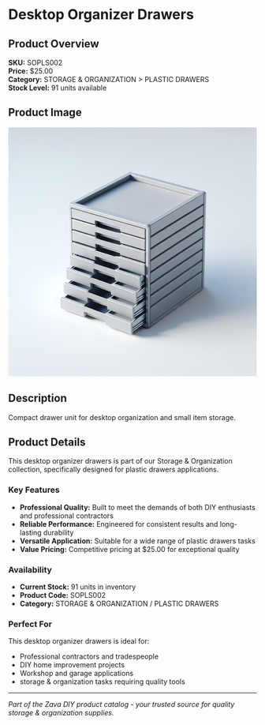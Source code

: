 # Desktop Organizer Drawers

## Product Overview

**SKU:** SOPLS002  
**Price:** $25.00  
**Category:** STORAGE & ORGANIZATION > PLASTIC DRAWERS  
**Stock Level:** 91 units available  

## Product Image

![Desktop Organizer Drawers](https://raw.githubusercontent.com/microsoft/ai-tour-26-zava-diy-dataset-plus-mcp/refs/heads/main/images/storage_%26_organization_plastic_drawers_desktop_organizer_drawers_20250620_222531.png)

## Description

Compact drawer unit for desktop organization and small item storage.

## Product Details

This desktop organizer drawers is part of our Storage & Organization collection, specifically designed for plastic drawers applications. 

### Key Features

- **Professional Quality:** Built to meet the demands of both DIY enthusiasts and professional contractors
- **Reliable Performance:** Engineered for consistent results and long-lasting durability
- **Versatile Application:** Suitable for a wide range of plastic drawers tasks
- **Value Pricing:** Competitive pricing at $25.00 for exceptional quality

### Availability

- **Current Stock:** 91 units in inventory
- **Product Code:** SOPLS002
- **Category:** STORAGE & ORGANIZATION / PLASTIC DRAWERS

### Perfect For

This desktop organizer drawers is ideal for:
- Professional contractors and tradespeople
- DIY home improvement projects  
- Workshop and garage applications
- storage & organization tasks requiring quality tools

---

*Part of the Zava DIY product catalog - your trusted source for quality storage & organization supplies.*
